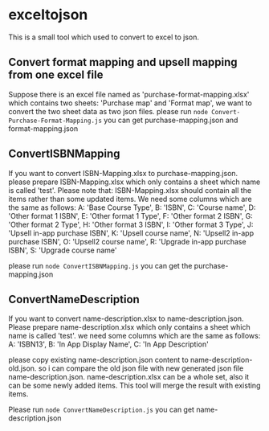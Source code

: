 # exceltojson

This is a small tool which used to convert to excel to json.

## Convert format mapping and upsell mapping from one excel file
Suppose there is an excel file named as 'purchase-format-mapping.xlsx' which contains two sheets: 'Purchase map' and 'Format map', we want to convert the two sheet data as two json files.
please run `node Convert-Purchase-Format-Mapping.js` you can get purchase-mapping.json and format-mapping.json

## ConvertISBNMapping 
If you want to convert ISBN-Mapping.xlsx to purchase-mapping.json. please prepare ISBN-Mapping.xlsx which only contains a sheet which name is called 'test'. Please note that: ISBN-Mapping.xlsx should contain all the items rather than some updated items. We need some columns which are the same as follows:
        A: 'Base Course Type',
        B: 'ISBN',
        C: 'Course name',
        D: 'Other format 1 ISBN',
        E: 'Other format 1 Type',
        F: 'Other format 2 ISBN',
        G: 'Other format 2 Type',
        H: 'Other format 3 ISBN',
        I: 'Other format 3 Type',
        J: 'Upsell in-app purchase ISBN',
        K: 'Upsell course name',
        N: 'Upsell2 in-app purchase ISBN',
        O: 'Upsell2 course name',
        R: 'Upgrade in-app purchase ISBN',
        S: 'Upgrade course name'

please run `node ConvertISBNMapping.js` you can get the purchase-mapping.json

## ConvertNameDescription
If you want to convert name-description.xlsx to name-description.json. Please prepare name-description.xlsx which only contains a sheet which name is called 'test'. we need some columns which are the same as follows:
        A: 'ISBN13',
        B: 'In App Display Name',
        C: 'In App Description'
        
please copy existing name-description.json content to name-description-old.json. so i can compare the old json file with new generated json file name-description.json.
name-description.xlsx can be a whole set, also it can be some newly added items. This tool will merge the result with existing items.

Please run `node ConvertNameDescription.js` you can get name-description.json





